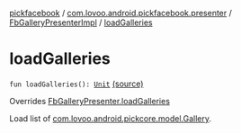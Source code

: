 [pickfacebook](../../index.md) / [com.lovoo.android.pickfacebook.presenter](../index.md) / [FbGalleryPresenterImpl](index.md) / [loadGalleries](./load-galleries.md)

# loadGalleries

`fun loadGalleries(): `[`Unit`](https://kotlinlang.org/api/latest/jvm/stdlib/kotlin/-unit/index.html) [(source)](https://github.com/lovoo/android-pickpic/blob/master/pickfacebook/pickfacebook/src/main/kotlin/com/lovoo/android/pickfacebook/presenter/FbGalleryPresenterImpl.kt#L102)

Overrides [FbGalleryPresenter.loadGalleries](../../com.lovoo.android.pickfacebook.contract/-fb-gallery-presenter/load-galleries.md)

Load list of [com.lovoo.android.pickcore.model.Gallery](#).

